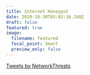```yaml
---
title: Internet Honeypot
date: 2020-10-30T03:02:16.248Z
draft: false
featured: true
image:
  filename: featured
  focal_point: Smart
  preview_only: false
---
```

<!--StartFragment-->

<a class="twitter-timeline" href="https://twitter.com/NetworkThreats?ref_src=twsrc%5Etfw">Tweets by NetworkThreats</a> <script async src="https://platform.twitter.com/widgets.js" charset="utf-8"></script>

<!--EndFragment-->
